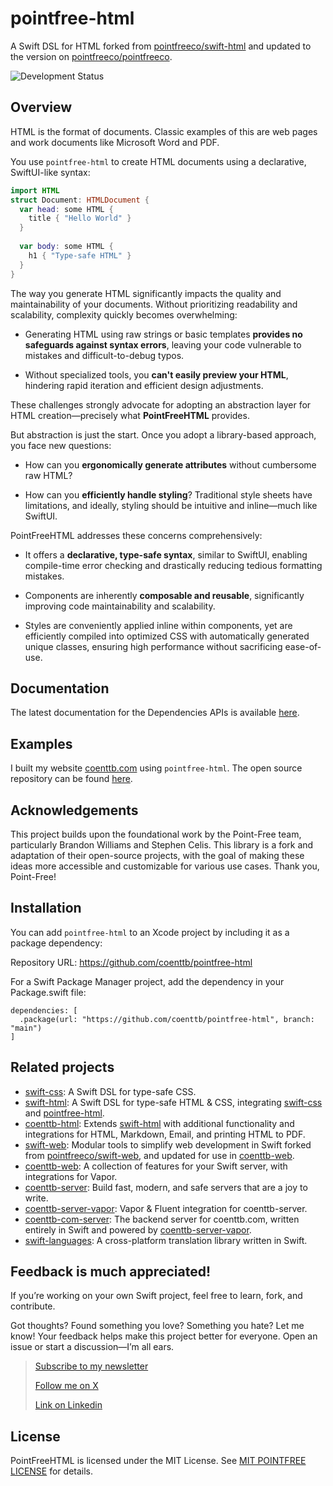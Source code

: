 # pointfree-html

A Swift DSL for HTML forked from [pointfreeco/swift-html](https://www.github.com/pointfreeco/swift-html) and updated to the version on [pointfreeco/pointfreeco](https://github.com/pointfreeco/pointfreeco).

![Development Status](https://img.shields.io/badge/status-active--development-blue.svg)

## Overview

HTML is the format of documents. Classic examples of this are web pages and work documents like Microsoft Word and PDF. 

You use `pointfree-html` to create HTML documents using a declarative, SwiftUI-like syntax:

```swift
import HTML
struct Document: HTMLDocument {
  var head: some HTML {
    title { "Hello World" }
  }
  
  var body: some HTML {
    h1 { "Type-safe HTML" }
  }
}
```

The way you generate HTML significantly impacts the quality and maintainability of your documents. Without prioritizing readability and scalability, complexity quickly becomes overwhelming:

  * Generating HTML using raw strings or basic templates **provides no safeguards against syntax errors**, leaving your code vulnerable to mistakes and difficult-to-debug typos.
  
  * Without specialized tools, you **can't easily preview your HTML**, hindering rapid iteration and efficient design adjustments.

These challenges strongly advocate for adopting an abstraction layer for HTML creation—precisely what **PointFreeHTML** provides.

But abstraction is just the start. Once you adopt a library-based approach, you face new questions:

  * How can you **ergonomically generate attributes** without cumbersome raw HTML?

  * How can you **efficiently handle styling**? Traditional style sheets have limitations, and ideally, styling should be intuitive and inline—much like SwiftUI.

PointFreeHTML addresses these concerns comprehensively:

  * It offers a **declarative, type-safe syntax**, similar to SwiftUI, enabling compile-time error checking and drastically reducing tedious formatting mistakes.
  
  * Components are inherently **composable and reusable**, significantly improving code maintainability and scalability.

  * Styles are conveniently applied inline within components, yet are efficiently compiled into optimized CSS with automatically generated unique classes, ensuring high performance without sacrificing ease-of-use.

## Documentation

The latest documentation for the Dependencies APIs is available [here](https://swiftpackageindex.com/coenttb/pointfree-html/main/documentation/pointfreehtml).

## Examples

I built my website [coenttb.com](https://coenttb.com) using `pointfree-html`. The open source repository can be found [here](https://github.com/coenttb/coenttb-com-server).

## Acknowledgements

This project builds upon the foundational work by the Point-Free team, particularly Brandon Williams and Stephen Celis. This library is a fork and adaptation of their open-source projects, with the goal of making these ideas more accessible and customizable for various use cases. Thank you, Point-Free!

## Installation

You can add `pointfree-html` to an Xcode project by including it as a package dependency:

Repository URL: https://github.com/coenttb/pointfree-html

For a Swift Package Manager project, add the dependency in your Package.swift file:
```
dependencies: [
  .package(url: "https://github.com/coenttb/pointfree-html", branch: "main")
]
```

## Related projects

* [swift-css](https://www.github.com/coenttb/swift-css): A Swift DSL for type-safe CSS.
* [swift-html](https://www.github.com/coenttb/swift-html): A Swift DSL for type-safe HTML & CSS, integrating [swift-css](https://www.github.com/coenttb/swift-css) and [pointfree-html](https://www.github.com/coenttb/pointfree-html).
* [coenttb-html](https://www.github.com/coenttb/coenttb-html): Extends [swift-html](https://www.github.com/coenttb/swift-html) with additional functionality and integrations for HTML, Markdown, Email, and printing HTML to PDF.
* [swift-web](https://www.github.com/coenttb/swift-web): Modular tools to simplify web development in Swift forked from  [pointfreeco/swift-web](https://www.github.com/pointfreeco/swift-web), and updated for use in [coenttb-web](https://www.github.com/coenttb/coenttb-web).
* [coenttb-web](https://www.github.com/coenttb/coenttb-web): A collection of features for your Swift server, with integrations for Vapor.
* [coenttb-server](https://www.github.com/coenttb/coenttb-server): Build fast, modern, and safe servers that are a joy to write.
* [coenttb-server-vapor](https://www.github.com/coenttb/coenttb-server-vapor): Vapor & Fluent integration for coenttb-server.
* [coenttb-com-server](https://www.github.com/coenttb/coenttb-com-server): The backend server for coenttb.com, written entirely in Swift and powered by [coenttb-server-vapor](https://www.github.com/coenttb/coenttb-server-vapor).
* [swift-languages](https://www.github.com/coenttb/swift-languages): A cross-platform translation library written in Swift.

## Feedback is much appreciated!

If you’re working on your own Swift project, feel free to learn, fork, and contribute.

Got thoughts? Found something you love? Something you hate? Let me know! Your feedback helps make this project better for everyone. Open an issue or start a discussion—I’m all ears.

> [Subscribe to my newsletter](http://coenttb.com/en/newsletter/subscribe)
>
> [Follow me on X](http://x.com/coenttb)
> 
> [Link on Linkedin](https://www.linkedin.com/in/tenthijeboonkkamp)

## License

PointFreeHTML is licensed under the MIT License. See [MIT POINTFREE LICENSE](MIT%20POINTFREE%20LICENSE) for details.

